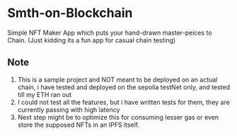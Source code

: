 # Smth-on-Blockchain
Simple NFT Maker App which puts your hand-drawn master-peices to Chain. (Just kidding its a fun app for casual chain testing)

## Note

1. This is a sample project and NOT meant to be deployed on an actual chain, i have tested and deployed on the sepolia testNet only, and tested till my ETH ran out
2. I could not test all the features, but i have written tests for them, they are currently passing with high latency
3. Next step might be to optimize this for consuming lesser gas or even store the supposed NFTs in an IPFS itself.
